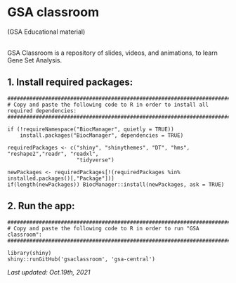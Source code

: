 # GSA classroom
(GSA Educational material)<br><br>

GSA Classroom is a repository of slides, videos, and animations, to learn Gene Set Analysis.<br>

## 1. Install required packages:
```
##############################################################################
# Copy and paste the following code to R in order to install all required dependencies:
##############################################################################

if (!requireNamespace("BiocManager", quietly = TRUE))
	install.packages("BiocManager", dependencies = TRUE)
	
requiredPackages <- c("shiny", "shinythemes", "DT", "hms", "reshape2","readr", "readxl", 
                      "tidyverse")

newPackages <- requiredPackages[!(requiredPackages %in% installed.packages()[,"Package"])]
if(length(newPackages)) BiocManager::install(newPackages, ask = TRUE)
```

## 2. Run the app:
```
##############################################################################
# Copy and paste the following code to R in order to run "GSA classroom":
##############################################################################

library(shiny)
shiny::runGitHub('gsaclassroom', 'gsa-central')
```

*Last updated: Oct.19th, 2021*
